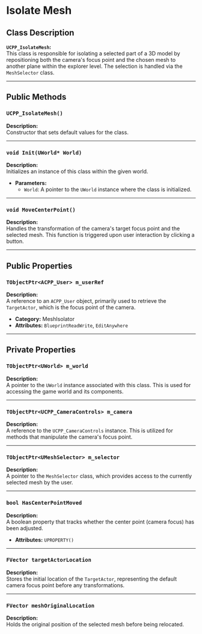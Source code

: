 # Isolate Mesh

## Class Description

**`UCPP_IsolateMesh`:**  
This class is responsible for isolating a selected part of a 3D model by repositioning both the camera's focus point and the chosen mesh to another plane within the explorer level. The selection is handled via the `MeshSelector` class.

---

## Public Methods

### `UCPP_IsolateMesh()`

**Description:**  
Constructor that sets default values for the class.

---

### `void Init(UWorld* World)`

**Description:**  
Initializes an instance of this class within the given world.  
- **Parameters:**  
  - `World`: A pointer to the `UWorld` instance where the class is initialized.

---

### `void MoveCenterPoint()`

**Description:**  
Handles the transformation of the camera's target focus point and the selected mesh. This function is triggered upon user interaction by clicking a button.

---

## Public Properties

### `TObjectPtr<ACPP_User> m_userRef`

**Description:**  
A reference to an `ACPP_User` object, primarily used to retrieve the `TargetActor`, which is the focus point of the camera.  
- **Category:** MeshIsolator  
- **Attributes:** `BlueprintReadWrite`, `EditAnywhere`

---

## Private Properties

### `TObjectPtr<UWorld> m_world`

**Description:**  
A pointer to the `UWorld` instance associated with this class. This is used for accessing the game world and its components.

---

### `TObjectPtr<UCPP_CameraControls> m_camera`

**Description:**  
A reference to the `UCPP_CameraControls` instance. This is utilized for methods that manipulate the camera's focus point.

---

### `TObjectPtr<UMeshSelector> m_selector`

**Description:**  
A pointer to the `MeshSelector` class, which provides access to the currently selected mesh by the user.

---

### `bool HasCenterPointMoved`

**Description:**  
A boolean property that tracks whether the center point (camera focus) has been adjusted.  
- **Attributes:** `UPROPERTY()`

---

### `FVector targetActorLocation`

**Description:**  
Stores the initial location of the `TargetActor`, representing the default camera focus point before any transformations.

---

### `FVector meshOriginalLocation`

**Description:**  
Holds the original position of the selected mesh before being relocated.
